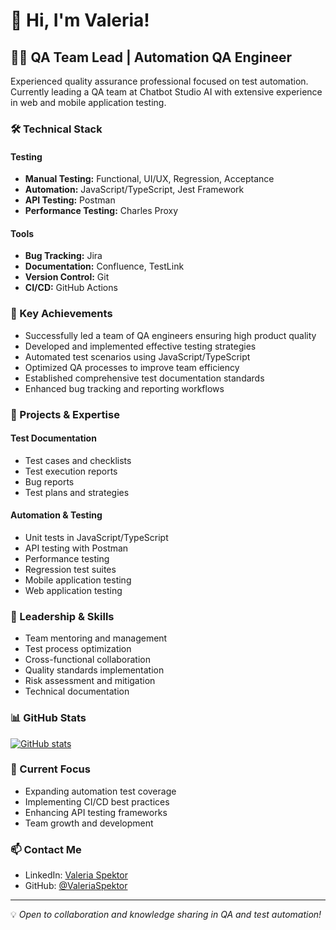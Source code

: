 # 👋 Hi, I'm Valeria!

## 👩‍💻 QA Team Lead | Automation QA Engineer

Experienced quality assurance professional focused on test automation. Currently leading a QA team at Chatbot Studio AI with extensive experience in web and mobile application testing.

### 🛠️ Technical Stack

#### Testing
- **Manual Testing:** Functional, UI/UX, Regression, Acceptance
- **Automation:** JavaScript/TypeScript, Jest Framework
- **API Testing:** Postman
- **Performance Testing:** Charles Proxy

#### Tools
- **Bug Tracking:** Jira
- **Documentation:** Confluence, TestLink
- **Version Control:** Git
- **CI/CD:** GitHub Actions

### 💼 Key Achievements

- Successfully led a team of QA engineers ensuring high product quality
- Developed and implemented effective testing strategies
- Automated test scenarios using JavaScript/TypeScript
- Optimized QA processes to improve team efficiency
- Established comprehensive test documentation standards
- Enhanced bug tracking and reporting workflows

### 📝 Projects & Expertise

#### Test Documentation
- Test cases and checklists
- Test execution reports
- Bug reports
- Test plans and strategies

#### Automation & Testing
- Unit tests in JavaScript/TypeScript
- API testing with Postman
- Performance testing
- Regression test suites
- Mobile application testing
- Web application testing

### 🌟 Leadership & Skills
- Team mentoring and management
- Test process optimization
- Cross-functional collaboration
- Quality standards implementation
- Risk assessment and mitigation
- Technical documentation

### 📊 GitHub Stats
[![GitHub stats](https://github-readme-stats.vercel.app/api?username=ValeriaSpektor&show_icons=true&theme=radical)](https://github.com/anuraghazra/github-readme-stats)

### 🎯 Current Focus
- Expanding automation test coverage
- Implementing CI/CD best practices
- Enhancing API testing frameworks
- Team growth and development

### 📫 Contact Me
- LinkedIn: [Valeria Spektor](https://linkedin.com/in/valeria-spektor-748a8469/)
- GitHub: [@ValeriaSpektor](https://github.com/ValeriaSpektor)

---
💡 *Open to collaboration and knowledge sharing in QA and test automation!*
